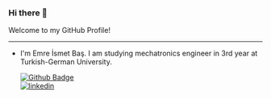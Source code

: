 ### Hi there 👋
Welcome to my GitHub Profile!
___
- I'm Emre İsmet Baş. I am studying mechatronics engineer in 3rd year at Turkish-German University.

  [![Github Badge](https://img.shields.io/badge/-Github-000?style=quare&labelColor=000&logo=Github&logoColor=white&link=link)](https://github.com/emrebas48) \
  [![linkedin](https://img.shields.io/badge/Linkedin-000000?style=for-the-badge&logo=Linkedin&logoColor=white)](https://www.linkedin.com/in/emreismetbas/)
